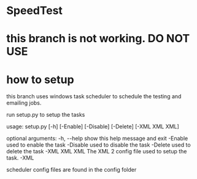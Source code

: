 # SpeedTest
# this branch is not working. DO NOT USE

# how to setup
this branch uses windows task scheduler to schedule the testing and emailing jobs.

run setup.py to setup the tasks

usage: setup.py [-h] [-Enable] [-Disable] [-Delete] [-XML XML XML]

optional arguments:
  -h, --help    show this help message and exit
  -Enable       used to enable the task
  -Disable      used to disable the task
  -Delete       used to delete the task
  -XML XML XML  The XML 2 config file used to setup the task. -XML <speed test config> <email notification config>
  
scheduler config files are found in the config folder
